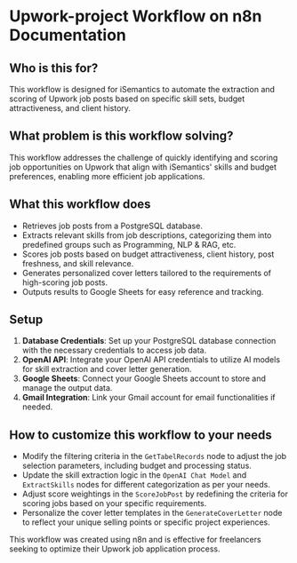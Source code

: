 # Upwork-project Workflow on n8n Documentation

## Who is this for?
This workflow is designed for iSemantics to automate the extraction and scoring of Upwork job posts based on specific skill sets, budget attractiveness, and client history.

## What problem is this workflow solving?
This workflow addresses the challenge of quickly identifying and scoring job opportunities on Upwork that align with iSemantics' skills and budget preferences, enabling more efficient job applications.

## What this workflow does
- Retrieves job posts from a PostgreSQL database.
- Extracts relevant skills from job descriptions, categorizing them into predefined groups such as Programming, NLP & RAG, etc.
- Scores job posts based on budget attractiveness, client history, post freshness, and skill relevance.
- Generates personalized cover letters tailored to the requirements of high-scoring job posts.
- Outputs results to Google Sheets for easy reference and tracking.

## Setup
1. **Database Credentials**: Set up your PostgreSQL database connection with the necessary credentials to access job data.
2. **OpenAI API**: Integrate your OpenAI API credentials to utilize AI models for skill extraction and cover letter generation.
3. **Google Sheets**: Connect your Google Sheets account to store and manage the output data.
4. **Gmail Integration**: Link your Gmail account for email functionalities if needed.

## How to customize this workflow to your needs
- Modify the filtering criteria in the `GetTabelRecords` node to adjust the job selection parameters, including budget and processing status.
- Update the skill extraction logic in the `OpenAI Chat Model` and `ExtractSkills` nodes for different categorization as per your needs.
- Adjust score weightings in the `ScoreJobPost` by redefining the criteria for scoring jobs based on your specific requirements.
- Personalize the cover letter templates in the `GenerateCoverLetter` node to reflect your unique selling points or specific project experiences. 

This workflow was created using n8n and is effective for freelancers seeking to optimize their Upwork job application process.
